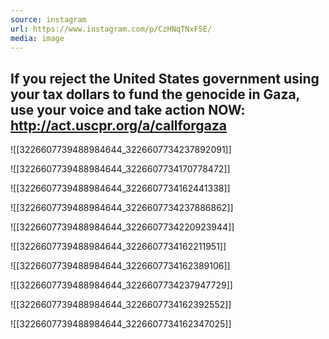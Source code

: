 ```yaml
---
source: instagram
url: https://www.instagram.com/p/CzHNqTNxF5E/
media: image
---
```


## If you reject the United States government using your tax dollars to fund the genocide in Gaza, use your voice and take action NOW: http://act.uscpr.org/a/callforgaza

![[3226607739488984644_3226607734237892091]]

![[3226607739488984644_3226607734170778472]]

![[3226607739488984644_3226607734162441338]]

![[3226607739488984644_3226607734237886862]]

![[3226607739488984644_3226607734220923944]]

![[3226607739488984644_3226607734162211951]]

![[3226607739488984644_3226607734162389106]]

![[3226607739488984644_3226607734237947729]]

![[3226607739488984644_3226607734162392552]]

![[3226607739488984644_3226607734162347025]]

